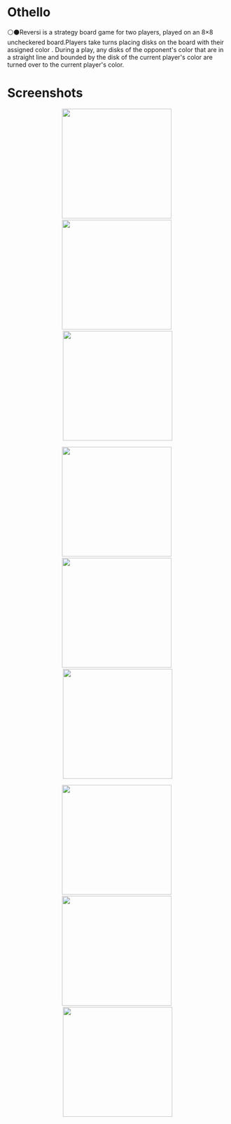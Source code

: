 # Othello
:white_circle::black_circle:Reversi is a strategy board game for two players, played on an 8×8 uncheckered board.Players take turns placing disks on the board with their assigned color . During a play, any disks of the opponent's color that are in a straight line and bounded by the disk  of the current player's color are turned over to the current player's color.
# Screenshots
<p align="center">
  <img src="images/movieplate1.jpg" width="250"/>&nbsp;
  <img src="images/movieplate2.jpg" width="250"/>&nbsp;
  <img src="images/movieplate3.jpg" width="250"/>
</p>
<p align="center">
  <img src="images/movieplate4.jpg" width="250"/>&nbsp;
  <img src="images/movieplate5.jpg" width="250"/>&nbsp;
  <img src="images/movieplate6.jpg" width="250"/>
</p>
<p align="center">
  <img src="images/movieplate7.jpg" width="250"/>&nbsp;
  <img src="images/movieplate8.jpg" width="250"/>&nbsp;
  <img src="images/movieplate9.jpg" width="250"/>
</p>
